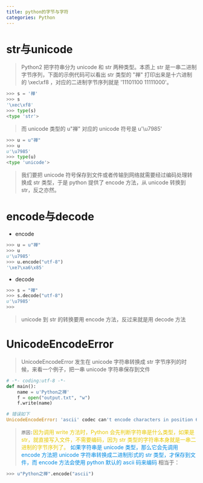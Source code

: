 ```yaml
---
title: python的字节与字符
categories: Python
---
```


# str与unicode
> Python2 把字符串分为 unicode 和 str 两种类型。本质上 str 是一串二进制字节序列，下面的示例代码可以看出 str 类型的 "禅" 打印出来是十六进制的 \xec\xf8 ，对应的二进制字节序列就是 '11101100 11111000'。

``` py
>>> s = '禅'
>>> s
'\xec\xf8'
>>> type(s)
<type 'str'>
```
> 而 unicode 类型的 u"禅" 对应的 unicode 符号是 u'\u7985'

``` py
>>> u = u"禅"
>>> u
u'\u7985'
>>> type(u)
<type 'unicode'>
```
> 我们要把 unicode 符号保存到文件或者传输到网络就需要经过编码处理转换成 str 类型，于是 python 提供了 encode 方法，从 unicode 转换到 str，反之亦然。

# encode与decode
- encode
``` py
>>> u = u"禅"
>>> u
u'\u7985'
>>> u.encode("utf-8")
'\xe7\xa6\x85'
```
- decode
``` py
>>> s = "禅"
>>> s.decode("utf-8")
u'\u7985'
>>>
```
> unicode 到 str 的转换要用 encode 方法，反过来就是用 decode 方法

# UnicodeEncodeError
> UnicodeEncodeError 发生在 unicode 字符串转换成 str 字节序列的时候，来看一个例子，把一串 unicode 字符串保存到文件

``` py
# -*- coding:utf-8 -*-
def main():
    name = u'Python之禅'
    f = open("output.txt", "w")
    f.write(name)

# 错误如下
UnicodeEncodeError: 'ascii' codec can't encode characters in position 6-7: ordinal not in range(128)
```
> `原因:`<font color='#E7C800'>因为调用 write 方法时，Python 会先判断字符串是什么类型，如果是 str，就直接写入文件，不需要编码，因为 str 类型的字符串本身就是一串二进制的字节序列了。</font>
> <font color='#008AE2'>如果字符串是 unicode 类型，那么它会先调用 encode 方法把 unicode 字符串转换成二进制形式的 str 类型，才保存到文件，而 encode 方法会使用 python 默认的 ascii 码来编码</font>
> 相当于：

``` py
>>> u"Python之禅".encode("ascii")
```
